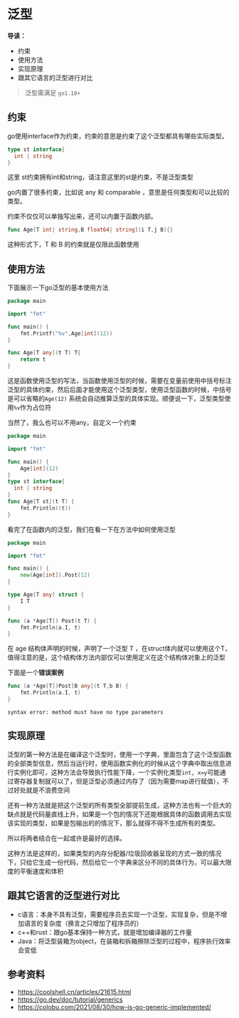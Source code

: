 # 泛型
**导读：**
- 约束
- 使用方法
- 实现原理 
- 跟其它语言的泛型进行对比

> 泛型需满足 `go1.18+`
## 约束
go使用interface作为约束，约束的意思是约束了这个泛型都具有哪些实际类型。
```go
type st interface{
  int | string
}
```
这里 st约束拥有int和string，请注意这里的st是约束，不是泛型类型

go内置了很多约束，比如说 any 和 comparable ，意思是任何类型和可以比较的类型。

约束不仅仅可以单独写出来，还可以内置于函数内部。

```go
func Age[T int| string,B float64| string](i T,j B){}
```
这种形式下，T 和 B 的约束就是仅限此函数使用 
## 使用方法
下面展示一下go泛型的基本使用方法
```go
package main

import "fmt"

func main() {
	fmt.Printf("%v",Age[int](12))
}

func Age[T any](t T) T{
	return t
}
```
这是函数使用泛型的写法，当函数使用泛型的时候，需要在变量前使用中括号标注泛型的具体约束，然后后面才能使用这个泛型类型，使用泛型函数的时候，中括号是可以省略的`Age(12)` 系统会自动推算泛型的具体实现。顺便说一下，泛型类型使用`%v`作为占位符

当然了，我么也可以不用any，自定义一个约束

```go
package main

import "fmt"

func main() {
	Age[int](12)
}
type st interface{
  int | string
}
func Age[T st](t T) {
	fmt.Println((t))
}
```

看完了在函数内的泛型，我们在看一下在方法中如何使用泛型
```go
package main

import "fmt"

func main() {
	new(Age[int]).Post(12)
}

type Age[T any] struct {
	I T
}

func (a *Age[T]) Post(t T) {
	fmt.Println(a.I, t)
}
```
在 age 结构体声明的时候，声明了一个泛型 T ，在struct体内就可以使用这个T，值得注意的是，这个结构体方法内部仅可以使用定义在这个结构体对象上的泛型

下面是一个**错误案例**

```go
func (a *Age[T])Post[B any](t T,b B) {
	fmt.Println(a.I, t)
} 
```
`syntax error: method must have no type parameters`
## 实现原理
泛型的第一种方法是在编译这个泛型时，使用一个字典，里面包含了这个泛型函数的全部类型信息，然后当运行时，使用函数实例化的时候从这个字典中取出信息进行实例化即可，这种方法会导致执行性能下降，一个实例化类型`int, x=y`可能通过寄存器复制就可以了，但是泛型必须通过内存了（因为需要map进行赋值），不过好处就是不浪费空间

还有一种方法就是把这个泛型的所有类型全部提前生成，这种方法也有一个巨大的缺点就是代码量直线上升，如果是一个包的情况下还能根据具体的函数调用去实现该实现的类型，如果是包输出的的情况下，那么就得不得不生成所有的类型。

所以将两者结合在一起或许是最好的选择。

这种方法是这样的，如果类型的内存分配器/垃圾回收器呈现的方式一致的情况下，只给它生成一份代码，然后给它一个字典来区分不同的具体行为，可以最大限度的平衡速度和体积
## 跟其它语言的泛型进行对比
- c语言：本身不具有泛型，需要程序员去实现一个泛型，实现复杂，但是不增加语言的复杂度（换言之只增加了程序员的）
- c++和rust：跟go基本保持一种方式，就是增加编译器的工作量
- Java：将泛型装箱为object，在装箱和拆箱擦除泛型的过程中，程序执行效率会变低
## 参考资料
- https://coolshell.cn/articles/21615.html
- https://go.dev/doc/tutorial/generics
- https://colobu.com/2021/08/30/how-is-go-generic-implemented/